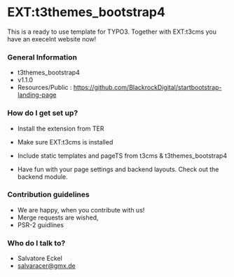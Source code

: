 # EXT:t3themes_bootstrap4 #

This is a ready to use template for TYPO3. Together with EXT:t3cms you have an execelnt website now!

### General Information ###

* t3themes_bootstrap4
* v1.1.0
* Resources/Public : https://github.com/BlackrockDigital/startbootstrap-landing-page

### How do I get set up? ###

* Install the extension from TER
* Make sure EXT:t3cms is installed
* Include static templates and pageTS from t3cms & t3themes_bootstrap4

* Have fun with your page settings and backend layouts. Check out the backend module.

### Contribution guidelines ###

* We are happy, when you contribute with us!
* Merge requests are wished,
* PSR-2 guidlines

### Who do I talk to? ###

* Salvatore Eckel
* salvaracer@gmx.de